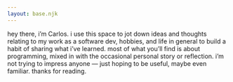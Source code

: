 ```yaml
---
layout: base.njk
---
```


hey there, i’m Carlos. i use this space to jot down ideas and thoughts relating to my work as a software dev, hobbies, and life in general to build a habit of sharing what i’ve learned. most of what you’ll find is about programming, mixed in with the occasional personal story or reflection. i’m not trying to impress anyone — just hoping to be useful, maybe even familiar. thanks for reading.
